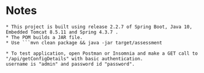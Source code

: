 # Notes

    * This project is built using release 2.2.7 of Spring Boot, Java 10, Embedded Tomcat 8.5.11 and Spring 4.3.7 .
    * The POM builds a JAR file.
    * Use ```mvn clean package && java -jar target/assessment
    
    * To test application, open Postman or Insomnia and make a GET call to "/api/getConfigDetails" with basic authentication.
    username is "admin" and password id "password".